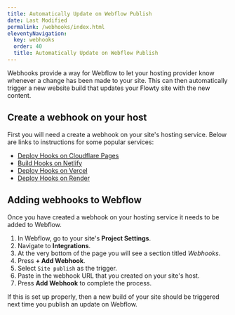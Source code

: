 ```yaml
---
title: Automatically Update on Webflow Publish
date: Last Modified
permalink: /webhooks/index.html
eleventyNavigation:
  key: webhooks
  order: 40
  title: Automatically Update on Webflow Publish
---
```


Webhooks provide a way for Webflow to let your hosting provider know whenever a change has been made to your site. This can then automatically trigger a new website build that updates your Flowty site with the new content.

## Create a webhook on your host
First you will need a create a webhook on your site's hosting service. Below are links to instructions for some popular services:

- [Deploy Hooks on Cloudflare Pages](https://developers.cloudflare.com/pages/platform/deploy-hooks)
- [Build Hooks on Netlify](https://docs.netlify.com/configure-builds/build-hooks/)
- [Deploy Hooks on Vercel](https://vercel.com/docs/concepts/git/deploy-hooks)
- [Deploy Hooks on Render](https://render.com/docs/deploy-hooks)

## Adding webhooks to Webflow
Once you have created a webhook on your hosting service it needs to be added to Webflow.

1. In Webflow, go to your site's **Project Settings**.
1. Navigate to **Integrations**.
1. At the very bottom of the page you will see a section titled _Webhooks_.
1. Press **+ Add Webhook**.
1. Select `Site publish` as the trigger.
1. Paste in the webhook URL that you created on your site's host.
1. Press **Add Webhook** to complete the process.

If this is set up properly, then a new build of your site should be triggered next time you publish an update on Webflow.